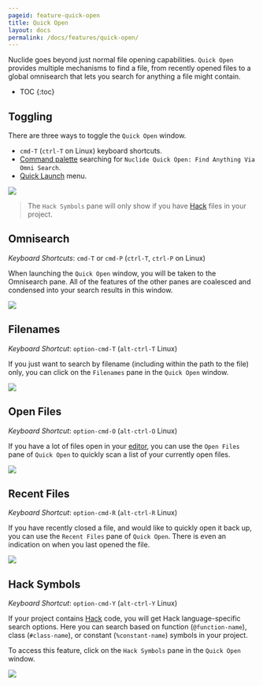 ```yaml
---
pageid: feature-quick-open
title: Quick Open
layout: docs
permalink: /docs/features/quick-open/
---
```


Nuclide goes beyond just normal file opening capabilities. `Quick Open` provides multiple
mechanisms to find a file, from recently opened files to a global omnisearch that lets you search
for anything a file might contain.

* TOC
{:toc}

## Toggling

There are three ways to toggle the `Quick Open` window.

- `cmd-T` (`ctrl-T` on Linux) keyboard shortcuts.
- [Command palette](/docs/editor/basics/#command-palette) searching for
`Nuclide Quick Open: Find Anything Via Omni Search`.
- [Quick Launch](docs/quick-start/getting-started/#quick-launch-menu) menu.

![](/static/images/docs/feature-quick-open-toggle-window.png)

> The `Hack Symbols` pane will only show if you have [Hack](/docs/languages/hack) files in your
> project.

## Omnisearch

*Keyboard Shortcuts*: `cmd-T` or `cmd-P` (`ctrl-T`, `ctrl-P` on Linux)

When launching the `Quick Open` window, you will be taken to the Omnisearch pane. All of the
features of the other panes are coalesced and condensed into your search results in this window.

![](/static/images/docs/feature-quick-open-omnisearch.png)

## Filenames

*Keyboard Shortcut*: `option-cmd-T` (`alt-ctrl-T` Linux)

If you just want to search by filename (including within the path to the file) only, you can click
on the `Filenames` pane in the `Quick Open` window.

![](/static/images/docs/feature-quick-open-filenames.png)

## Open Files

*Keyboard Shortcut*: `option-cmd-O` (`alt-ctrl-O` Linux)

If you have a lot of files open in your [editor](/docs/editor/basics), you can use the `Open Files`
pane of `Quick Open` to quickly scan a list of your currently open files.

![](/static/images/docs/feature-quick-open-open-files.png)

## Recent Files

*Keyboard Shortcut*: `option-cmd-R` (`alt-ctrl-R` Linux)

If you have recently closed a file, and would like to quickly open it back up, you can use the
`Recent Files` pane of `Quick Open`. There is even an indication on when you last opened the file.

![](/static/images/docs/feature-quick-open-toggle-recent-files.png)

## Hack Symbols

*Keyboard Shortcut*: `option-cmd-Y` (`alt-ctrl-Y` Linux)

If your project contains [Hack](/docs/languages/hack) code, you will get Hack language-specific
search options. Here you can search based on function (`@function-name`), class (`#class-name`), or
constant (`%constant-name`) symbols in your project.

To access this feature, click on the `Hack Symbols` pane in the `Quick Open` window.

![](/static/images/docs/feature-quick-open-toggle-hack-symbols.png)
